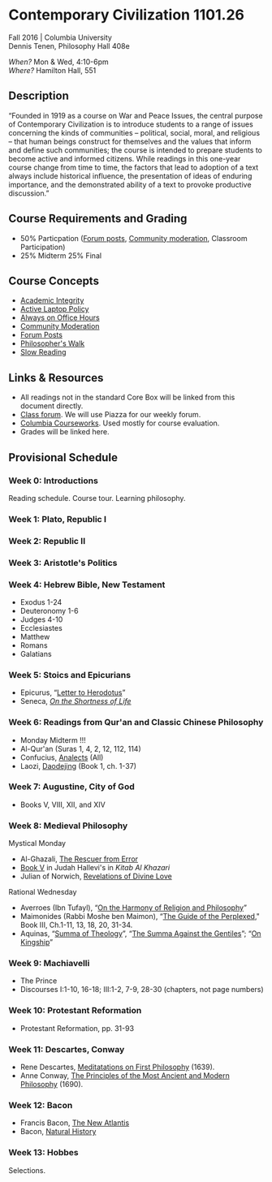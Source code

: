 # Contemporary Civilization 1101.26   
Fall 2016 | Columbia University  
Dennis Tenen, Philosophy Hall 408e  

*When?* Mon & Wed, 4:10-6pm  
*Where?* Hamilton Hall, 551  

## Description

“Founded in 1919 as a course on War and Peace Issues, the central purpose of
Contemporary Civilization is to introduce students to a range of issues
concerning the kinds of communities – political, social, moral, and religious
– that human beings construct for themselves and the values that inform and
define such communities; the course is intended to prepare students to become
active and informed citizens. While readings in this one-year course change
from time to time, the factors that lead to adoption of a text always include
historical influence, the presentation of ideas of enduring importance, and
the demonstrated ability of a text to provoke productive discussion.”

## Course Requirements and Grading

* 50% Particpation ([Forum
posts](https://github.com/denten-courses/teaching-concepts/blob/master/forum-posts.md),
[Community
moderation](https://github.com/denten-courses/teaching-concepts/blob/master/community-moderation.md),
Classroom Participation)
* 25% Midterm 25% Final

## Course Concepts

* [Academic
Integrity](https://github.com/denten-courses/teaching-concepts/blob/master/academic-integrity.md)
* [Active Laptop
Policy](https://github.com/denten-courses/teaching-concepts/blob/master/laptop-policy.md)
* [Always on Office
Hours](https://github.com/denten-courses/teaching-concepts/blob/master/always-on-office-hours.md)
* [Community
Moderation](https://github.com/denten-courses/teaching-concepts/blob/master/community-moderation.md)
* [Forum
Posts](https://github.com/denten-courses/teaching-concepts/blob/master/forum-posts.md)
* [Philosopher's
Walk](https://github.com/denten-courses/teaching-concepts/blob/master/philosophers-walk.md)
* [Slow
Reading](https://github.com/denten-courses/teaching-concepts/blob/master/slow-reading.md)

## Links & Resources

* All readings not in the standard Core Box will be linked from this document
directly.
* [Class forum](https://piazza.com/class/istab390ivp6im). We will use Piazza
for our weekly forum.
* [Columbia
Courseworks](https://courseworks.columbia.edu/portal/site/COCIC1101_026_2016_3).
Used mostly for course evaluation.
* Grades will be linked here.

## Provisional Schedule
### Week 0: Introductions

Reading schedule. Course tour. Learning philosophy.

### Week 1: Plato, Republic I
### Week 2: Republic II 
### Week 3: Aristotle's Politics 
### Week 4: Hebrew Bible, New Testament

- Exodus 1-24
- Deuteronomy 1-6
- Judges 4-10
- Ecclesiastes
- Matthew
- Romans
- Galatians
    
### Week 5: Stoics and Epicurians

- Epicurus, “[Letter to
Herodotus](https://drive.google.com/file/d/0B4OAOue0b3VMdXBFY3dRbnlJUWM/view?usp=sharing)”
- Seneca, *[On the Shortness of
Life](http://www.forumromanum.org/literature/seneca_younger/brev_e.html)*

### Week 6: Readings from Qur'an and Classic Chinese Philosophy
- Monday Midterm !!!
- Al-Qur'an (Suras 1, 4, 2, 12, 112, 114)
- Confucius,
[Analects](https://drive.google.com/file/d/0B4OAOue0b3VMX3FzN013dTNXYjg/view?usp=sharing)
(All)
- Laozi,
[Daodejing](https://drive.google.com/file/d/0B4OAOue0b3VMX3FzN013dTNXYjg/view?usp=sharing)
(Book 1, ch. 1-37)

### Week 7: Augustine, City of God 
- Books V, VIII, XII, and XIV

### Week 8: Medieval Philosophy
Mystical Monday
- Al-Ghazali, [The Rescuer from
Error](https://drive.google.com/file/d/0B4OAOue0b3VMUjZyc2lESTBQME0/view?usp=sharing)
- [Book
V](http://books.google.com/books?id=rvY_AAAAYAAJ&printsec=frontcover&dq=Kitab+al+Khazari&hl=en&sa=X&ei=2IFJVMnuFIHmsASB5IHwDQ&ved=0CB8Q6AEwAA#v=onepage&q=Kitab%20al%20Khazari&f=false)
in Judah Hallevi's in *Kitab Al Khazari*
- Julian of Norwich, [Revelations of Divine
Love](http://site.paracletepress.com/samples/exc-revelationsondivinelovei-20.pdf)  

Rational Wednesday  
- Averroes (Ibn Tufayl), “[On the Harmony of Religion and
Philosophy](http://www.fordham.edu/halsall/source/1190averroes.asp)” 
- Maimonides (Rabbi Moshe ben Maimon), “[The Guide of the
Perplexed](https://archive.org/details/guideforperplexe00maim)," Book III,
Ch.1-11, 13, 18, 20, 31-34.
- Aquinas, “[Summa of
Theology](https://drive.google.com/file/d/0B4OAOue0b3VMakVuSlRKTGRyOVk/view?usp=sharing)”,
“[The Summa Against the
Gentiles](https://drive.google.com/file/d/0B4OAOue0b3VMLUhReE5HREpsUk0/view?usp=sharing)”;
“[On
Kingship](https://drive.google.com/file/d/0B4OAOue0b3VMYUpkVUZZNmR1OTQ/view?usp=sharing)”

### Week 9: Machiavelli
- The Prince 
- Discourses I:1-10, 16-18; III:1-2, 7-9, 28-30 (chapters, not page numbers)

### Week 10: Protestant Reformation 
- Protestant Reformation, pp. 31-93 

### Week 11: Descartes, Conway
- Rene Descartes, [Meditatations on First
Philosophy](https://www.marxists.org/reference/archive/descartes/1639/meditations.htm)
(1639).
- Anne Conway, [The Principles of the Most Ancient and Modern
Philosophy](http://www.earlymoderntexts.com/authors/conway.html) (1690).

### Week 12: Bacon
- Francis Bacon, [The New
Atlantis](https://www.marxists.org/reference/archive/bacon/1626/new-atlantis/index.htm)
- Bacon, [Natural
History](https://www.marxists.org/reference/archive/bacon/1607/natural-history/preface.htm)

### Week 13: Hobbes
Selections.
